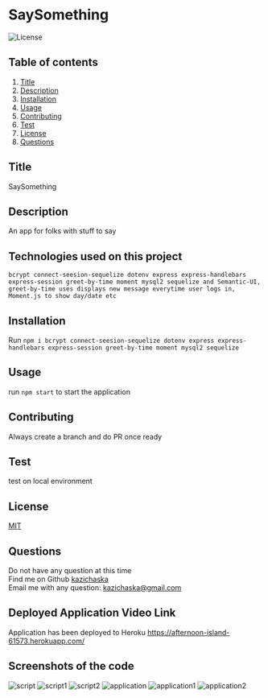 # SaySomething

![License](https://img.shields.io/badge/License-MIT%20-yellow.svg)

## Table of contents

1. [Title](#title)
2. [Description](#description)
3. [Installation](#installation)
4. [Usage](#usage)
5. [Contributing](#contributing)
6. [Test](#test)
7. [License](#license)
8. [Questions](#questions)

## Title

SaySomething

## Description

An app for folks with stuff to say

## Technologies used on this project

`bcrypt connect-seesion-sequelize dotenv express express-handlebars express-session greet-by-time moment mysql2 sequelize and Semantic-UI, greet-by-time uses displays new message everytime user logs in, Moment.js to show day/date etc`

## Installation

Run `npm i bcrypt connect-seesion-sequelize dotenv express express-handlebars express-session greet-by-time moment mysql2 sequelize`

## Usage

run `npm start` to start the application

## Contributing

Always create a branch and do PR once ready

## Test

test on local environment

## License

[MIT](https://gist.github.com/nicolasdao/a7adda51f2f185e8d2700e1573d8a633#mit-license)

## Questions

Do not have any question at this time<br />
Find me on Github [kazichaska](https://github.com/kazichaska)<br />
Email me with any question: kazichaska@gmail.com <br />

## Deployed Application Video Link

Application has been deployed to Heroku
https://afternoon-island-61573.herokuapp.com/

## Screenshots of the code

![script](./public/img/script.png)
![script1](./public/img/script1.png)
![script2](./public/img/script2.png)
![application](./public/img/application.png)
![application1](./public/img/application1.png)
![application2](./public/img/application2.png)
